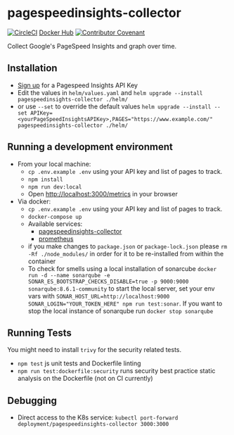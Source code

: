# pagespeedinsights-collector

[![CircleCI](https://circleci.com/gh/Tom-Davidson/pagespeedinsights-collector.svg?style=svg&circle-token=ddeeca71dc44d011ec24408bc050c0d9098f6d1c)](https://circleci.com/gh/Tom-Davidson/pagespeedinsights-collector)
[Docker Hub](https://hub.docker.com/repository/docker/tomdavidson42/pagespeedinsights-collector)
[![Contributor Covenant](https://img.shields.io/badge/Contributor%20Covenant-2.1-4baaaa.svg)](code_of_conduct.md)

Collect Google's PageSpeed Insights and graph over time.

## Installation

- [Sign up](https://developers.google.com/speed/docs/insights/v5/get-started) for a Pagespeed Insights API Key
- Edit the values in `helm/values.yaml` and `helm upgrade --install pagespeedinsights-collector ./helm/`
- or use `--set` to override the default values `helm upgrade --install --set APIKey=<yourPageSpeedInsightsAPIKey>,PAGES="https://www.example.com/" pagespeedinsights-collector ./helm/`

## Running a development environment

- From your local machine:
  - `cp .env.example .env` using your API key and list of pages to track.
  - `npm install`
  - `npm run dev:local`
  - Open [http://localhost:3000/metrics](http://localhost:3000/metrics) in your browser
- Via docker:
  - `cp .env.example .env` using your API key and list of pages to track.
  - `docker-compose up`
  - Available services:
    - [pagespeedinsights-collector](http://localhost:3000/metrics)
    - [prometheus](http://localhost:9090/)
  - if you make changes to `package.json` or `package-lock.json` please `rm -Rf ./node_modules/` in order for it to be re-installed from within the container
  - To check for smells using a local installation of sonarcube `docker run -d --name sonarqube -e SONAR_ES_BOOTSTRAP_CHECKS_DISABLE=true -p 9000:9000 sonarqube:8.6.1-community` to start the local server, set your env vars with `SONAR_HOST_URL=http://localhost:9000 SONAR_LOGIN="YOUR_TOKEN_HERE" npm run test:sonar`. If you want to stop the local instance of sonarqube run `docker stop sonarqube`

## Running Tests

You might need to install `trivy` for the security related tests.

- `npm test` js unit tests and Dockerfile linting
- `npm run test:dockerfile:security` runs security best practice static analysis on the Dockerfile (not on CI currently)

## Debugging

- Direct access to the K8s service: `kubectl port-forward deployment/pagespeedinsights-collector 3000:3000`
